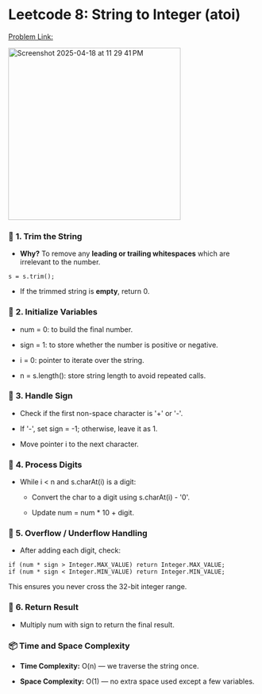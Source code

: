 
# Leetcode 8: String to Integer (atoi)


[Problem Link:](https://leetcode.com/problems/string-to-integer-atoi/description/)

<img width="347" alt="Screenshot 2025-04-18 at 11 29 41 PM" src="https://github.com/user-attachments/assets/61954628-8e25-4c93-81cd-465146b74a56" />


### 🔸 **1\. Trim the String**

*   **Why?** To remove any **leading or trailing whitespaces** which are irrelevant to the number.

  
```
s = s.trim();
```


*   If the trimmed string is **empty**, return 0.
    

### 🔸 **2\. Initialize Variables**

*   num = 0: to build the final number.
    
*   sign = 1: to store whether the number is positive or negative.
    
*   i = 0: pointer to iterate over the string.
    
*   n = s.length(): store string length to avoid repeated calls.
    

### 🔸 **3\. Handle Sign**

*   Check if the first non-space character is '+' or '-'.
    
*   If '-', set sign = -1; otherwise, leave it as 1.
    
*   Move pointer i to the next character.
    

### 🔸 **4\. Process Digits**

*   While i < n and s.charAt(i) is a digit:
    
    *   Convert the char to a digit using s.charAt(i) - '0'.
        
    *   Update num = num \* 10 + digit.
        

### 🔸 **5\. Overflow / Underflow Handling**

*   After adding each digit, check:

  
 ```
if (num * sign > Integer.MAX_VALUE) return Integer.MAX_VALUE;
if (num * sign < Integer.MIN_VALUE) return Integer.MIN_VALUE;

```


This ensures you never cross the 32-bit integer range.

### 🔸 **6\. Return Result**

*   Multiply num with sign to return the final result.
    

### 📦 **Time and Space Complexity**

*   **Time Complexity:** O(n) — we traverse the string once.
    
*   **Space Complexity:** O(1) — no extra space used except a few variables.
